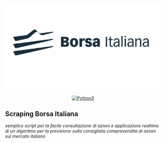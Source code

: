 <h1 align="center">
  <img src="https://github.com/Andrew-Wyn/scraping_borsa_italiana/blob/master/source/logo/logo.jpg" alt="Scraper Borsa Italiana Logo" width="600">
</h1>
<p align="center">
  <a href="https://www.python.org/">
    <img src="https://forthebadge.com/images/badges/made-with-python.svg" height=28
         alt="Python3">
  </a>
</p>

<h2><b>Scraping Borsa Italiana</b></h2>

<i >semplice script per la facile consultazione di azioni e applicazione realtime di un algoritmo per la previsione sulla consigliata compravendita di azioni sul mercato italiano
</i>
